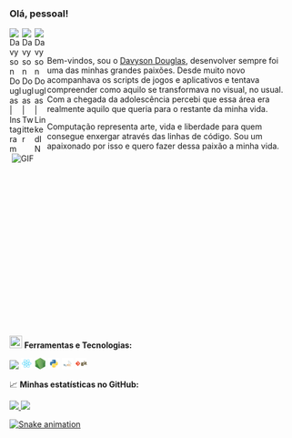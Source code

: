 ### Olá, pessoal!
<a href="https://www.instagram.com/davyson.d/">
  <img align="left" alt="Davyson Douglas | Instagram" width="22px" src="https://raw.githubusercontent.com/hussainweb/hussainweb/main/icons/instagram.png" />
<a href="https://twitter.com/davysondg">
  <img align="left" alt="Davyson Douglas | Twitter" width="22px" src="https://raw.githubusercontent.com/peterthehan/peterthehan/master/assets/twitter.svg" />
</a>
<a href="https://www.linkedin.com/in/davyson-douglas-b4bb741b7/">
  <img align="left" alt="Davyson Douglas | LinkedIN" width="22px" src="https://raw.githubusercontent.com/peterthehan/peterthehan/master/assets/linkedin.svg" />
</a>
  
<img align="right" alt="GIF" src="https://github.com/abhisheknaiidu/abhisheknaiidu/blob/master/code.gif?raw=true" width="500" height="320" />
  
  
<br />
<br />
  
Bem-vindos, sou o [Davyson Douglas](https://sites.google.com/view/davysondouglas/), desenvolver sempre foi uma das minhas grandes paixões. Desde muito novo acompanhava os scripts de jogos e aplicativos e tentava compreender como aquilo se transformava no visual, no usual. Com a chegada da adolescência percebi que essa área era realmente aquilo que queria para o restante da minha vida.

Computação representa arte, vida e liberdade para quem consegue enxergar através das linhas de código. Sou um apaixonado por isso e quero fazer dessa paixão a minha vida.

<img src="https://cdn.jsdelivr.net/gh/devicons/devicon/icons/git/git-original.svg" width="22" height="22"/> **Ferramentas e Tecnologias:**

<code><img height="20" src="https://cdn.jsdelivr.net/gh/devicons/devicon/icons/javascript/javascript-plain.svg"></code>
<code><img height="20" src="https://raw.githubusercontent.com/github/explore/80688e429a7d4ef2fca1e82350fe8e3517d3494d/topics/react/react.png"></code>
<code><img height="20" src="https://raw.githubusercontent.com/github/explore/80688e429a7d4ef2fca1e82350fe8e3517d3494d/topics/nodejs/nodejs.png"></code>
<code><img height="20" src="https://raw.githubusercontent.com/github/explore/80688e429a7d4ef2fca1e82350fe8e3517d3494d/topics/python/python.png"></code>
<code><img height="20" src="https://raw.githubusercontent.com/github/explore/80688e429a7d4ef2fca1e82350fe8e3517d3494d/topics/mysql/mysql.png"></code>
<code><img height="20" src="https://raw.githubusercontent.com/github/explore/80688e429a7d4ef2fca1e82350fe8e3517d3494d/topics/git/git.png"></code>

📈 **Minhas estatísticas no GitHub:**

<div>
<a href="https://github.com/davysond">
<img height="180em" src="https://github-readme-stats.vercel.app/api/top-langs/?username=davysond&layout=compact&langs_count=7&theme=dracula"/>
<img height="180em" src="https://github-readme-stats.vercel.app/api?username=davysond&show_icons=true&theme=dracula&include_all_commits=true&count_private=true"/>
</div>

![Snake animation](https://github.com/davysond/davysond/blob/output/github-contribution-grid-snake.svg)

